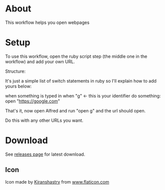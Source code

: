 # About
This workflow helps you open webpages

# Setup
To use this workflow, open the ruby script step (the middle one in the workflow) and add your own URL.

Structure:

It's just a simple list of switch statements in ruby so I'll explain how to add yours below:


when something is typed in 
	when "g" ← this is your identifier 
do something: 
	open "https://google.com" 


That's it, now open Alfred and run "open g" and the url should open.

Do this with any other URLs you want.

# Download
See [releases page](https://github.com/usmanity/open-page-alfred-workflow/releases) for latest download.

## Icon
<div>Icon made by <a href="https://www.flaticon.com/authors/kiranshastry" title="Kiranshastry">Kiranshastry</a> from <a href="https://www.flaticon.com/" title="Flaticon">www.flaticon.com</a></div>
